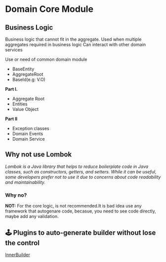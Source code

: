 # Domain Core Module

## Business Logic

<p>
 Business logic that cannot fit in the aggregate. Used when multiple aggregates required in business logic Can interact with other domain services
</p>

Use or need of common domain module

- BaseEntity
- AggregateRoot
- BaseId(e.g: V.O)

**Part I.**

- Aggregate Root
- Entities
- Value Object

**Part II**

- Exception classes
- Domain Events
- Domain Service

## Why not use Lombok 

_Lombok is a Java library that helps to reduce boilerplate code in Java classes, such as constructors, getters, and setters. While it can be useful, some developers prefer not to use it due to concerns about code readability and maintainability._

### Why no?
**NOT:** For the core logic, is not recommended.It is  bad idea use any framework that autogenare code, becasue, you need to see code directly, maybe add any validation.

## 🕹️ Plugins to auto-generate builder without lose the control
[InnerBuilder](https://plugins.jetbrains.com/plugin/7354-innerbuilder)